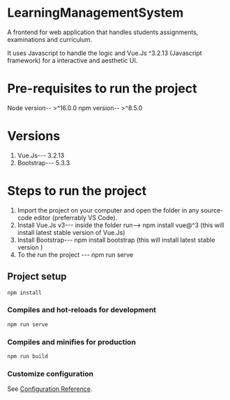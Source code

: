 # LearningManagementSystem
A frontend for web application that handles students assignments, examinations and curriculum.

It uses Javascript to handle the logic and Vue.Js ^3.2.13 
(Javascript framework) for a interactive and aesthetic UI.

# Pre-requisites to run the project
Node version-- >^16.0.0
npm version-- >^8.5.0

# Versions
1. Vue.Js--- 3.2.13
2. Bootstrap--- 5.3.3

# Steps to run the project
1. Import the project on your computer and open the folder in any source-code editor (preferrably VS Code).
2. Install Vue.Js v3--- inside the folder run--> npm install vue@^3 (this will install latest stable version of Vue.Js)
3. Install Bootstrap--- npm install bootstrap (this will install latest stable version )
4. To the run the project --- npm run serve

## Project setup
```
npm install
```

### Compiles and hot-reloads for development
```
npm run serve
```

### Compiles and minifies for production
```
npm run build
```

### Customize configuration
See [Configuration Reference](https://cli.vuejs.org/config/).
